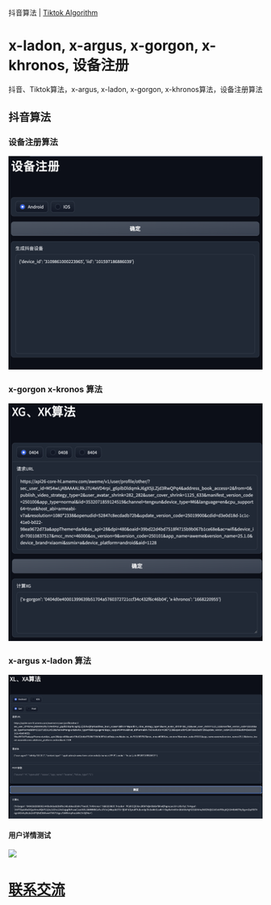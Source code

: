 抖音算法 | [Tiktok Algorithm](README_tt.md)


# x-ladon, x-argus, x-gorgon, x-khronos, 设备注册
抖音、Tiktok算法，x-argus, x-ladon, x-gorgon, x-khronos算法，设备注册算法  


## 抖音算法

### 设备注册算法
<img src="./data/dy_reg.png">

### x-gorgon x-kronos 算法
<img src="./data/dy_xg.png">

### x-argus x-ladon 算法
<img src="./data/dy_xa.png">

#### 用户详情测试
<img src="./data/dy_userinfo.gif">


# [联系交流](https://t.me/xgxkxaxl)